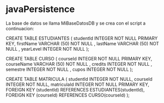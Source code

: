 # javaPersistence
La base de datos se llama MiBaseDatosDB y se crea con el script a continuacion:

CREATE TABLE ESTUDIANTES 
    (
     studentId INTEGER NOT NULL PRIMARY KEY, 
     firstName VARCHAR (50) NOT NULL , 
     lastName VARCHAR (50) NOT NULL , 
     yearLevel INTEGER NOT NULL 
    );

CREATE TABLE CURSO 
    (
     courseId INTEGER NOT NULL PRIMARY KEY, 
     courseName VARCHAR (50) NOT NULL , 
     credits INTEGER NOT NULL , 
     semestre INTEGER NOT NULL , 
     cupos INTEGER NOT NULL 
    );

CREATE TABLE MATRICULA 
    (
     studentId INTEGER NOT NULL, 
     courseId INTEGER NOT NULL, 
     matriculaId INTEGER NOT NULL PRIMARY KEY, 
     FOREIGN KEY (studentId) REFERENCES ESTUDIANTES(studentId),
     FOREIGN KEY (courseId) REFERENCES CURSO(courseId)
    );
